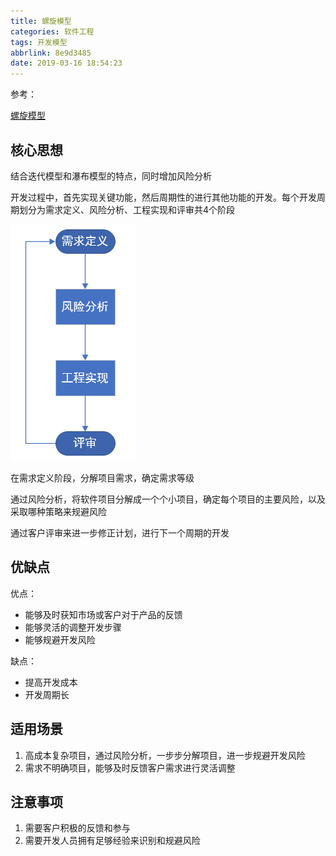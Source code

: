 ```yaml
---
title: 螺旋模型
categories: 软件工程
tags: 开发模型
abbrlink: 8e9d3485
date: 2019-03-16 18:54:23
---
```


参考：

[螺旋模型](https://baike.baidu.com/item/%E8%9E%BA%E6%97%8B%E6%A8%A1%E5%9E%8B)

## 核心思想

结合迭代模型和瀑布模型的特点，同时增加风险分析

开发过程中，首先实现关键功能，然后周期性的进行其他功能的开发。每个开发周期划分为需求定义、风险分析、工程实现和评审共4个阶段

![](/images/螺旋模型/螺旋模型.PNG)

在需求定义阶段，分解项目需求，确定需求等级

通过风险分析，将软件项目分解成一个个小项目，确定每个项目的主要风险，以及采取哪种策略来规避风险

通过客户评审来进一步修正计划，进行下一个周期的开发

## 优缺点

优点：

* 能够及时获知市场或客户对于产品的反馈
* 能够灵活的调整开发步骤
* 能够规避开发风险

缺点：

* 提高开发成本
* 开发周期长

## 适用场景

1. 高成本复杂项目，通过风险分析，一步步分解项目，进一步规避开发风险
2. 需求不明确项目，能够及时反馈客户需求进行灵活调整

## 注意事项

1. 需要客户积极的反馈和参与
2. 需要开发人员拥有足够经验来识别和规避风险